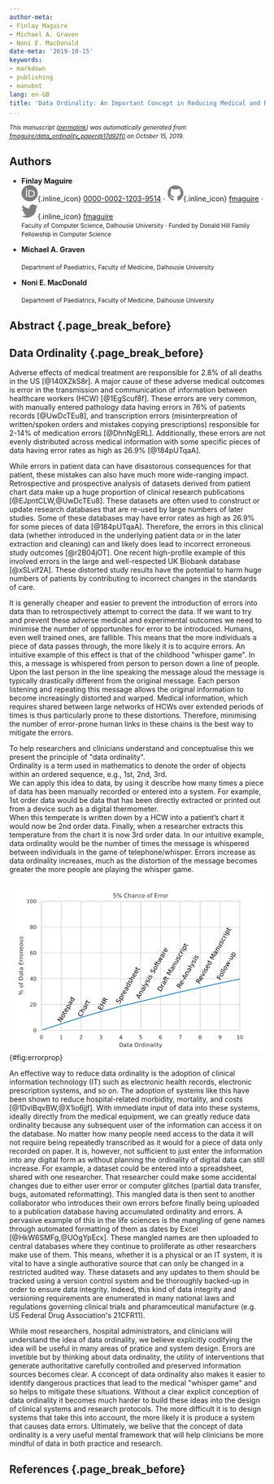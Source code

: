 ```yaml
---
author-meta:
- Finlay Maguire
- Michael A. Graven
- Noni E. MacDonald
date-meta: '2019-10-15'
keywords:
- markdown
- publishing
- manubot
lang: en-GB
title: 'Data Ordinality: An Important Concept in Reducing Medical and Research Errors'
...
```







<small><em>
This manuscript
([permalink](https://fmaguire.github.io/data_ordinality_paper/v/17d92f08babc613bb5062f616d7e03ad4cccdaa6/))
was automatically generated
from [fmaguire/data_ordinality_paper@17d92f0](https://github.com/fmaguire/data_ordinality_paper/tree/17d92f08babc613bb5062f616d7e03ad4cccdaa6)
on October 15, 2019.
</em></small>

## Authors



+ **Finlay Maguire**<br>
    ![ORCID icon](images/orcid.svg){.inline_icon}
    [0000-0002-1203-9514](https://orcid.org/0000-0002-1203-9514)
    · ![GitHub icon](images/github.svg){.inline_icon}
    [fmaguire](https://github.com/fmaguire)
    · ![Twitter icon](images/twitter.svg){.inline_icon}
    [fmaguire](https://twitter.com/fmaguire)<br>
  <small>
     Faculty of Computer Science, Dalhousie University
     · Funded by Donald Hill Family Fellowship in Computer Science
  </small>

+ **Michael A. Graven**<br><br>
  <small>
     Department of Paediatrics, Faculty of Medicine, Dalhousie University
  </small>

+ **Noni E. MacDonald**<br><br>
  <small>
     Department of Paediatrics, Faculty of Medicine, Dalhousie University
  </small>



## Abstract {.page_break_before}




## Data Ordinality {.page_break_before}

Adverse effects of medical treatment are responsible for 2.8% of all deaths in the US [@140XZkS8r].
A major cause of these adverse medical outcomes is error in the transmission and communication of information between healthcare workers (HCW) [@1EgScuf8f].
These errors are very common, with manually entered pathology data having errors in 76% of patients records [@UwDcTEu8], and transcription errors (misinterpreation of written/spoken orders and mistakes copying prescriptions) responsible for 2-14% of medication errors [@DhnNgERL].
Additionally, these errors are not evenly distributed across medical information with some specific pieces of data having error rates as high as 26.9% [@184pUTqaA].

While errors in patient data can have disastorous consequences for that patient, these mistakes can also have much more wide-ranging impact.
Retrospective and prospective analysis of datasets derived from patient chart data make up a huge proportion of clinical research publications [@EJpntCLW,@UwDcTEu8].
These datasets are often used to construct or update research databases that are re-used by large numbers of later studies. 
Some of these databases may have error rates as high as 26.9% for some pieces of data [@184pUTqaA].
Therefore, the errors in this clinical data (whether introduced in the underlying patient data or in the later extraction and cleaning) can and likely does lead to incorrect erroneous study outcomes [@r2B04jOT].
One recent high-profile example of this involved errors in the large and well-respected UK Biobank database [@xSLvif2A].
These distorted study results have the potential to harm huge numbers of patients by contributing to incorrect changes in the standards of care.

It is generally cheaper and easier to prevent the introduction of errors into data than to retrospectively attempt to correct the data.
If we want to try and prevent these adverse medical and experimental outcomes we need to minimise the number of opportunites for error to be introduced.
Humans, even well trained ones, are fallible.
This means that the more individuals a piece of data passes through, the more likely it is to acquire errors.
An intuitive example of this effect is that of the childhood "whisper game".
In this, a message is whispered from person to person down a line of people.
Upon the last person in the line speaking the message aloud the message is typically drastically different from the original message.
Each person listening and repeating this message allows the original information to become increasingly distorted and warped.
Medical information, which requires shared between large networks of HCWs over extended periods of times is thus particularly prone to these distortions.
Therefore, minimising the number of error-prone human links in these chains is the best way to mitigate the errors.

To help researchers and clinicians understand and conceptualise this we present the principle of "data ordinality".  
Ordinality is a term used in mathematics to denote the order of objects within an ordered sequence, e.g., 1st, 2nd, 3rd.  
We can apply this idea to data, by using it describe how many times a piece of data has been manually recorded or entered into a system.
For example, 1st order data would be data that has been directly extracted or printed out from a device such as a digital thermometer.  
When this temperate is written down by a HCW into a patient’s chart it would now be 2nd order data. 
Finally, when a researcher extracts this temperature from the chart it is now 3rd order data.
In our intuitive example, data ordinality would be the number of times the message is whispered between individuals in the game of telephone/whisper.
Errors increase as data ordinality increases, much as the distortion of the message becomes greater the more people are playing the whisper game.

![Propagation of Error with Data Ordinality. Assuming an arbitrary uniform 5% chance of error in the copying of each data-point at each stage of copying. In reality different pieces of data and different stages will have drastically different error rates.](images/error_prop.png){#fig:errorprop}

An effective way to reduce data ordinality is the adoption of clinical information technology (IT) such as electronic health records, electronic prescription systems, and so on.
The adoption of systems like this have been shown to reduce hospital-related morbidity, mortality, and costs [@1DvlBqvBW,@X1io6jjf].
With immediate input of data into these systems, ideally directly from the medical equipment, we can greatly reduce data ordinality because any subsequent user of the information can access it on the database.
No matter how many people need access to the data it will not require being repeatedly transcribed as it would for a piece of data only recorded on paper.
It is, however, not sufficient to just enter the information into any digital form as without planning the ordinality of digital data can still increase.
For example, a dataset could be entered into a spreadsheet, shared with one researcher.
That researcher could make some accidental changes due to either user error or computer glitches (partial data transfer, bugs, automated reformatting).
This mangled data is then sent to another collaborator who introduces their own errors before finally being uploaded to a publication database having accumulated ordinality and errors.
A pervasive example of this in the life sciences is the mangling of gene names through automated formatting of them as dates by Excel [@HkW6SMFg,@UOgYpEcx].
These mangled names are then uploaded to central databases where they continue to proliferate as other researchers make use of them.
This means, whether it is a physical or an IT system, it is vital to have a single authorative source that can only be changed in a restricted audited way.
These datasets and any updates to them should be tracked using a version control system and be thoroughly backed-up in order to ensure data integrity.
Indeed, this kind of data integrity and versioning requirements are enumerated in many national laws and regulations governing clinical trials and pharamceutical manufacture (e.g. US Federal Drug Association's 21CFR11).

While most researchers, hospital administrators, and clinicians will understand the idea of data ordinality, we believe explicitly codifying the idea will be useful in many areas of pratice and system design.
Errors are invetible but by thinking about data ordinality, the utility of interventions that generate authoritative carefully controlled and preserved information sources becomes clear.
A cconcept of data ordinality also makes it easier to identify dangerous practices that lead to the medical "whisper game" and so helps to mitigate these situations.
Without a clear explicit conception of data ordinality it becomes much harder to build these ideas into the design of clinical systems and research protocols.
The more difficult it is to design systems that take this into account, the more likely it is produce a system that causes data errors.
Ultimately, we belive that the concept of data ordinality is a very useful mental framework that will help clinicians be more mindful of data in both practice and research.


## References {.page_break_before}

<!-- Explicitly insert bibliography here -->
<div id="refs"></div>
